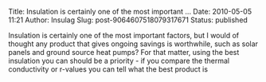 Title: Insulation is certainly one of the most important ...
Date: 2010-05-05 11:21
Author: Insulag
Slug: post-9064607518079317671
Status: published

Insulation is certainly one of the most important factors, but I would of thought any product that gives ongoing savings is worthwhile, such as solar panels and ground source heat pumps? For that matter, using the best insulation you can should be a priority - if you compare the thermal conductivity or r-values you can tell what the best product is
